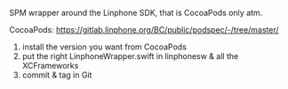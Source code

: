 SPM wrapper around the Linphone SDK, that is CocoaPods only atm.


CocoaPods: https://gitlab.linphone.org/BC/public/podspec/-/tree/master/

1. install the version you want from CocoaPods
2. put the right LinphoneWrapper.swift in linphonesw & all the XCFrameworks
3. commit & tag in Git
